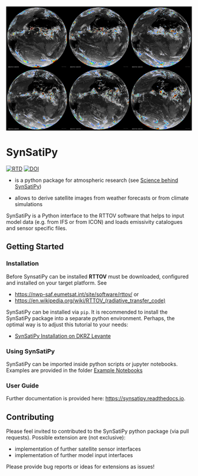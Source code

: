 ![](docs/images/btmovie.jpg)

# SynSatiPy


[![RTD](https://app.readthedocs.org/projects/synsatipy/badge/?version=latest)](https://app.readthedocs.org/projects/synsatipy/badge/?version=latest)
[![DOI](https://zenodo.org/badge/DOI/10.5281/zenodo.15227962.svg)](https://doi.org/10.5281/zenodo.15227962)



- is a python package for atmospheric research (see [Science behind SynSatiPy](docs/Science-behind-SynSatiPy.md))

- allows to derive satellite images from weather forecasts or from climate simulations

SynSatiPy is a Python interface to the RTTOV software that helps to input model data (e.g. from IFS or from ICON) and loads emissivity catalogues and sensor specific files.

## Getting Started

### Installation

Before SynsatiPy can be installed **RTTOV** must be downloaded, configured and installed on your target platform. See 
- https://nwp-saf.eumetsat.int/site/software/rttov/ or
- https://en.wikipedia.org/wiki/RTTOV_(radiative_transfer_code)

SynSatiPy can be installed via `pip`. It is recommended to install the SynSatiPy package into a separate python environment. Perhaps, the optimal way is to adjust this tutorial to your needs:
- [SynSatiPy Installation on DKRZ Levante](docs/Installation_on_Levante.md)

### Using SynSatiPy
SynSatiPy can be imported inside python scripts or jupyter notebooks. Examples are provided in the folder [Example Notebooks](docs/examples/) 

### User Guide
Further documentation is provided here: https://synsatipy.readthedocs.io.

## Contributing
Please feel invited to contributed to the SynSatiPy python package (via pull requests). Possible extension are (not exclusive):
- implementation of further satellite sensor interfaces
- implementation of further model input interfaces

Please provide bug reports or ideas for extensions as issues!


